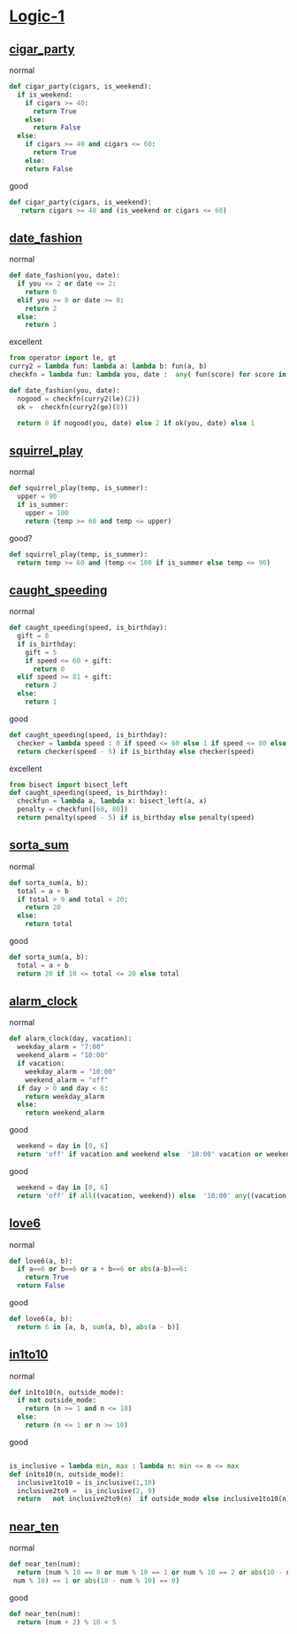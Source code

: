 # [Logic-1](https://codingbat.com/python/Logic-1)

## [cigar_party](https://codingbat.com/prob/p195669)

normal
```py
def cigar_party(cigars, is_weekend):
  if is_weekend:
    if cigars >= 40:
      return True
    else:
      return False
  else:
    if cigars >= 40 and cigars <= 60:
      return True
    else:
    return False
```

good
```py
def cigar_party(cigars, is_weekend):
   return cigars >= 40 and (is_weekend or cigars <= 60)
```

## [date_fashion](https://codingbat.com/prob/p129125)

normal
```py
def date_fashion(you, date):
  if you <= 2 or date <= 2:
    return 0
  elif you >= 8 or date >= 8:
    return 2
  else:
    return 1
```

excellent
```py
from operator import le, gt
curry2 = lambda fun: lambda a: lambda b: fun(a, b)
checkfn = lambda fun: lambda you, date :  any( fun(score) for score in [you, date])

def date_fashion(you, date):
  nogood = checkfn(curry2(le)(2))
  ok =  checkfn(curry2(ge)(8))

  return 0 if nogood(you, date) else 2 if ok(you, date) else 1
```

## [squirrel_play](https://codingbat.com/prob/p135815)

normal
```py
def squirrel_play(temp, is_summer):
  upper = 90
  if is_summer:
    upper = 100
    return (temp >= 60 and temp <= upper)
```

good?
```py
def squirrel_play(temp, is_summer):
  return temp >= 60 and (temp <= 100 if is_summer else temp <= 90)
```


## [caught_speeding](https://codingbat.com/prob/p137202)

normal
```py
def caught_speeding(speed, is_birthday):
  gift = 0
  if is_birthday:
    gift = 5
    if speed <= 60 + gift:
      return 0
  elif speed >= 81 + gift:
    return 2
  else:
    return 1
```

good
```py
def caught_speeding(speed, is_birthday):
  checker = lambda speed : 0 if speed <= 60 else 1 if speed <= 80 else 2
  return checker(speed - 5) if is_birthday else checker(speed)
```

excellent
```py
from bisect import bisect_left
def caught_speeding(speed, is_birthday):
  checkfun = lambda a, lambda x: bisect_left(a, x)
  penalty = checkfun([60, 80])
  return penalty(speed - 5) if is_birthday else penalty(speed)
```

## [sorta_sum](https://codingbat.com/prob/p116620)

normal
```py
def sorta_sum(a, b):
  total = a + b
  if total > 9 and total < 20:
    return 20
  else:
    return total
```

good
```py
def sorta_sum(a, b):
  total = a + b
  return 20 if 10 <= total <= 20 else total 
```


## [alarm_clock](https://codingbat.com/prob/p119867)

normal
```py
def alarm_clock(day, vacation):
  weekday_alarm = "7:00"
  weekend_alarm = "10:00"
  if vacation:
    weekday_alarm = "10:00"
    weekend_alarm = "off"
  if day > 0 and day < 6:
    return weekday_alarm
  else:
    return weekend_alarm
```

good
```py
  weekend = day in [0, 6] 
  return 'off' if vacation and weekend else  '10:00' vacation or weekend else '7:00'
```

good
```py
  weekend = day in [0, 6] 
  return 'off' if all((vacation, weekend)) else  '10:00' any((vacation, weekend)) else '7:00'
```

## [love6](https://codingbat.com/prob/p100958)

normal
```py
def love6(a, b):
  if a==6 or b==6 or a + b==6 or abs(a-b)==6:
    return True
  return False
```

good
```py
def love6(a, b):
  return 6 in [a, b, sum(a, b), abs(a - b)]
```

## [in1to10](https://codingbat.com/prob/p158497)

normal
```py
def in1to10(n, outside_mode):
  if not outside_mode:
    return (n >= 1 and n <= 10)
  else:
    return (n <= 1 or n >= 10)
```

good
```py

is_inclusive = lambda min, max : lambda n: min <= n <= max
def in1to10(n, outside_mode):
  inclusive1to10 = is_inclusive(1,10)
  inclusive2to9 =  is_inclusive(2, 9)
  return   not inclusive2to9(n)  if outside_mode else inclusive1to10(n)
```

## [near_ten](https://codingbat.com/prob/p165321)

normal
```py
def near_ten(num):
  return (num % 10 == 0 or num % 10 == 1 or num % 10 == 2 or abs(10 - num % 10) == 2 or abs(10 -
 num % 10) == 1 or abs(10 - num % 10) == 0)
```

good
```py
def near_ten(num):
  return (num + 2) % 10 < 5
```